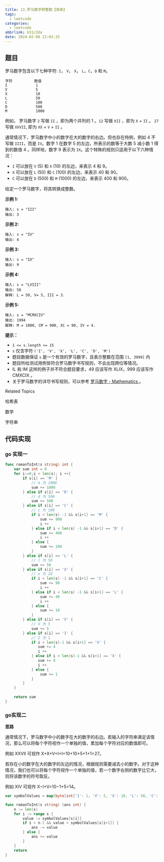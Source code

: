 ```yaml
---
title: 13.罗马数字转整数【简单】
tags:
  - leetcode
categories:
  - leetcode
abbrlink: b31c3da
date: 2024-02-08 22:03:25
---
```


## 题目

罗马数字包含以下七种字符: `I`， `V`， `X`， `L`，`C`，`D` 和 `M`。

```
字符          数值
I             1
V             5
X             10
L             50
C             100
D             500
M             1000
```

例如， 罗马数字 `2` 写做 `II` ，即为两个并列的 1 。`12` 写做 `XII` ，即为 `X` + `II` 。 `27` 写做 `XXVII`, 即为 `XX` + `V` + `II` 。

通常情况下，罗马数字中小的数字在大的数字的右边。但也存在特例，例如 4 不写做 `IIII`，而是 `IV`。数字 1 在数字 5 的左边，所表示的数等于大数 5 减小数 1 得到的数值 4 。同样地，数字 9 表示为 `IX`。这个特殊的规则只适用于以下六种情况：

- `I` 可以放在 `V` (5) 和 `X` (10) 的左边，来表示 4 和 9。
- `X` 可以放在 `L` (50) 和 `C` (100) 的左边，来表示 40 和 90。
- `C` 可以放在 `D` (500) 和 `M` (1000) 的左边，来表示 400 和 900。

给定一个罗马数字，将其转换成整数。

**示例 1:**

```
输入: s = "III"
输出: 3
```

**示例 2:**

```
输入: s = "IV"
输出: 4
```

**示例 3:**

```
输入: s = "IX"
输出: 9
```

**示例 4:**

```
输入: s = "LVIII"
输出: 58
解释: L = 50, V= 5, III = 3.
```

**示例 5:**

```
输入: s = "MCMXCIV"
输出: 1994
解释: M = 1000, CM = 900, XC = 90, IV = 4.
```

**提示：**

- `1 <= s.length <= 15`
- `s` 仅含字符 `('I', 'V', 'X', 'L', 'C', 'D', 'M')`
- 题目数据保证 `s` 是一个有效的罗马数字，且表示整数在范围 `[1, 3999]` 内
- 题目所给测试用例皆符合罗马数字书写规则，不会出现跨位等情况。
- IL 和 IM 这样的例子并不符合题目要求，49 应该写作 XLIX，999 应该写作 CMXCIX 。
- 关于罗马数字的详尽书写规则，可以参考 [罗马数字 - Mathematics ](https://b2b.partcommunity.com/community/knowledge/zh_CN/detail/10753/罗马数字#knowledge_article)。

Related Topics

哈希表

数学

字符串

## 代码实现

### go 实现一

```go
func romanToInt(s string) int {
    var sum int = 0
    for i:=0;i < len(s); i ++{
        if s[i] == 'M' {
            // m 为 1000
            sum += 1000
        } else if s[i] == 'D' {
            // d 为 500
            sum += 500
        } else if s[i] == 'C' {
            // c 为 100
            if i < len(s) -1 && s[i+1] == 'M' {
                sum += 900
                i ++
            } else if i < len(s) -1 && s[i+1] == 'D' {
                sum += 400
                i ++
            } else {
                sum += 100
            }
        } else if s[i] == 'L' {
            // l 为 50
            sum += 50
        } else if s[i] == 'X' {
            // x 为 10
            if i < len(s) -1 && s[i+1] == 'C' {
                sum += 90
                i ++
            } else if i < len(s) -1 && s[i+1] == 'L' {
                sum += 40
                i ++
            } else {
                sum += 10
            }
        } else if s[i] == 'V' {
            // V 为 5
            sum += 5
        } else if s[i] == 'I' {
            // I 为 1
            if i < len(s)-1 && s[i+1] == 'V' {
               sum += 4
               i ++ 
            } else if i < len(s)-1 && s[i+1] == 'X' {
               sum += 9
               i ++
            } else {
                sum += 1
            }
        }
    }
    
    return sum
}
```

### go实现二

**思路**

通常情况下，罗马数字中小的数字在大的数字的右边。若输入的字符串满足该情况，那么可以将每个字符视作一个单独的值，累加每个字符对应的数值即可。

例如 XXVII 可视作 X+X+V+I+I=10+10+5+1+1=27。

若存在小的数字在大的数字的左边的情况，根据规则需要减去小的数字。对于这种情况，我们也可以将每个字符视作一个单独的值，若一个数字右侧的数字比它大，则将该数字的符号取反。

例如 XIV 可视作 X−I+V=10−1+5=14。

```go
var symbolValues = map[byte]int{'I': 1, 'V': 5, 'X': 10, 'L': 50, 'C': 100, 'D': 500, 'M': 1000}

func romanToInt(s string) (ans int) {
    n := len(s)
    for i := range s {
        value := symbolValues[s[i]]
        if i < n-1 && value < symbolValues[s[i+1]] {
            ans -= value
        } else {
            ans += value
        }
    }
    return
}
```
